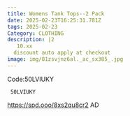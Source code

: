 ```yaml
---
title: Womens Tank Tops--2 Pack
date: 2025-02-23T16:25:31.781Z
tags: 2025-02-23
Category: CLOTHING
description: |2
   10.xx
  discount auto apply at checkout 
image: img/81zsvjnz6al._ac_sx385_.jpg
---
```

 Code:50LVIUKY 

<pre class="language-javascript"><code

class="language-javascript"> 50LVIUKY </code></pre>

https://spd.ooo/8xs2qu8cr2
AD